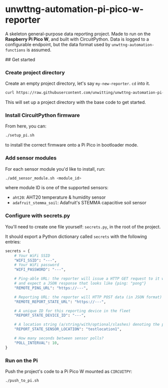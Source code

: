 # unwttng-automation-pi-pico-w-reporter

A skeleton general-purpose data reporting project. Made to run on the **Raspberry Pi Pico W**, and built with CircuitPython. Data is logged to a configurable endpoint, but the data format used by `unwttng-automation-functions` is assumed.

## Get started

### Create project directory

Create an empty project directory, let's say `my-new-reporter`. `cd` into it.

```bash
curl https://raw.githubusercontent.com/unwitting/unwttng-automation-pi-pico-w-reporter/main/initialise_project_directory.sh | bash
```

This will set up a project directory with the base code to get started.

### Install CircuitPython firmware

From here, you can:

```bash
./setup_pi.sh
```

to install the correct firmware onto a Pi Pico in bootloader mode.

### Add sensor modules

For each sensor module you'd like to install, run:

```bash
./add_sensor_module.sh <module_id>
```

where module ID is one of the supported sensors:

* `aht20`: AHT20 temperature & humidity sensor
* `adafruit_stemma_soil`: Adafruit's STEMMA capacitive soil sensor

### Configure with secrets.py

You'll need to create one file yourself: `secrets.py`, in the root of the project.

It should export a Python dictionary called `secrets` with the following entries:

```python
secrets = {
    # Your WiFi SSID
    "WIFI_SSID": "---",
    # Your WiFi password
    "WIFI_PASSWORD": "---",

    # Ping-able URL: the reporter will issue a HTTP GET request to it with '?ping=pong' as a query string,
    # and expect a JSON response that looks like {ping: "pong"}
    "REMOTE_PING_URL": "https://---",

    # Reporting URL: the reporter will HTTP POST data (in JSON format) to it on each poll
    "REMOTE_REPORT_STATE_URL": "https://---",

    # A unique ID for this reporting device in the fleet
    "REPORT_STATE_DEVICE_ID": "---",

    # A location string (a/string/with/optional/slashes) denoting the physical location of the sensors
    "REPORT_STATE_SENSOR_LOCATION": "testlocation1",

    # How many seconds between sensor polls?
    "POLL_INTERVAL": 10,
}
```

### Run on the Pi

Push the project's code to a Pi Pico W mounted as `CIRCUITPY`:

```bash
./push_to_pi.sh
```
